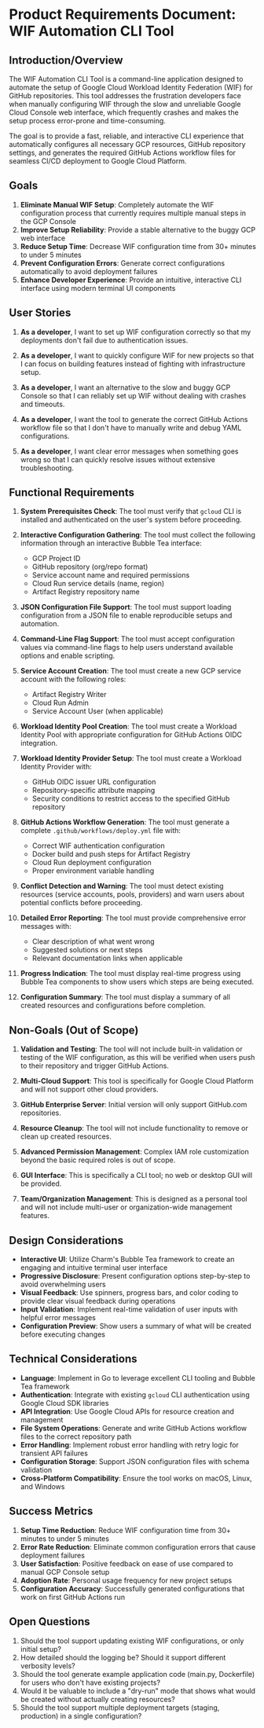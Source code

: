 # Product Requirements Document: WIF Automation CLI Tool

## Introduction/Overview

The WIF Automation CLI Tool is a command-line application designed to automate the setup of Google Cloud Workload Identity Federation (WIF) for GitHub repositories. This tool addresses the frustration developers face when manually configuring WIF through the slow and unreliable Google Cloud Console web interface, which frequently crashes and makes the setup process error-prone and time-consuming.

The goal is to provide a fast, reliable, and interactive CLI experience that automatically configures all necessary GCP resources, GitHub repository settings, and generates the required GitHub Actions workflow files for seamless CI/CD deployment to Google Cloud Platform.

## Goals

1. **Eliminate Manual WIF Setup**: Completely automate the WIF configuration process that currently requires multiple manual steps in the GCP Console
2. **Improve Setup Reliability**: Provide a stable alternative to the buggy GCP web interface
3. **Reduce Setup Time**: Decrease WIF configuration time from 30+ minutes to under 5 minutes
4. **Prevent Configuration Errors**: Generate correct configurations automatically to avoid deployment failures
5. **Enhance Developer Experience**: Provide an intuitive, interactive CLI interface using modern terminal UI components

## User Stories

1. **As a developer**, I want to set up WIF configuration correctly so that my deployments don't fail due to authentication issues.

2. **As a developer**, I want to quickly configure WIF for new projects so that I can focus on building features instead of fighting with infrastructure setup.

3. **As a developer**, I want an alternative to the slow and buggy GCP Console so that I can reliably set up WIF without dealing with crashes and timeouts.

4. **As a developer**, I want the tool to generate the correct GitHub Actions workflow file so that I don't have to manually write and debug YAML configurations.

5. **As a developer**, I want clear error messages when something goes wrong so that I can quickly resolve issues without extensive troubleshooting.

## Functional Requirements

1. **System Prerequisites Check**: The tool must verify that `gcloud` CLI is installed and authenticated on the user's system before proceeding.

2. **Interactive Configuration Gathering**: The tool must collect the following information through an interactive Bubble Tea interface:
   - GCP Project ID
   - GitHub repository (org/repo format)
   - Service account name and required permissions
   - Cloud Run service details (name, region)
   - Artifact Registry repository name

3. **JSON Configuration File Support**: The tool must support loading configuration from a JSON file to enable reproducible setups and automation.

4. **Command-Line Flag Support**: The tool must accept configuration values via command-line flags to help users understand available options and enable scripting.

5. **Service Account Creation**: The tool must create a new GCP service account with the following roles:
   - Artifact Registry Writer
   - Cloud Run Admin
   - Service Account User (when applicable)

6. **Workload Identity Pool Creation**: The tool must create a Workload Identity Pool with appropriate configuration for GitHub Actions OIDC integration.

7. **Workload Identity Provider Setup**: The tool must create a Workload Identity Provider with:
   - GitHub OIDC issuer URL configuration
   - Repository-specific attribute mapping
   - Security conditions to restrict access to the specified GitHub repository

8. **GitHub Actions Workflow Generation**: The tool must generate a complete `.github/workflows/deploy.yml` file with:
   - Correct WIF authentication configuration
   - Docker build and push steps for Artifact Registry
   - Cloud Run deployment configuration
   - Proper environment variable handling

9. **Conflict Detection and Warning**: The tool must detect existing resources (service accounts, pools, providers) and warn users about potential conflicts before proceeding.

10. **Detailed Error Reporting**: The tool must provide comprehensive error messages with:
    - Clear description of what went wrong
    - Suggested solutions or next steps
    - Relevant documentation links when applicable

11. **Progress Indication**: The tool must display real-time progress using Bubble Tea components to show users which steps are being executed.

12. **Configuration Summary**: The tool must display a summary of all created resources and configurations before completion.

## Non-Goals (Out of Scope)

1. **Validation and Testing**: The tool will not include built-in validation or testing of the WIF configuration, as this will be verified when users push to their repository and trigger GitHub Actions.

2. **Multi-Cloud Support**: This tool is specifically for Google Cloud Platform and will not support other cloud providers.

3. **GitHub Enterprise Server**: Initial version will only support GitHub.com repositories.

4. **Resource Cleanup**: The tool will not include functionality to remove or clean up created resources.

5. **Advanced Permission Management**: Complex IAM role customization beyond the basic required roles is out of scope.

6. **GUI Interface**: This is specifically a CLI tool; no web or desktop GUI will be provided.

7. **Team/Organization Management**: This is designed as a personal tool and will not include multi-user or organization-wide management features.

## Design Considerations

- **Interactive UI**: Utilize Charm's Bubble Tea framework to create an engaging and intuitive terminal user interface
- **Progressive Disclosure**: Present configuration options step-by-step to avoid overwhelming users
- **Visual Feedback**: Use spinners, progress bars, and color coding to provide clear visual feedback during operations
- **Input Validation**: Implement real-time validation of user inputs with helpful error messages
- **Configuration Preview**: Show users a summary of what will be created before executing changes

## Technical Considerations

- **Language**: Implement in Go to leverage excellent CLI tooling and Bubble Tea framework
- **Authentication**: Integrate with existing `gcloud` CLI authentication using Google Cloud SDK libraries
- **API Integration**: Use Google Cloud APIs for resource creation and management
- **File System Operations**: Generate and write GitHub Actions workflow files to the correct repository path
- **Error Handling**: Implement robust error handling with retry logic for transient API failures
- **Configuration Storage**: Support JSON configuration files with schema validation
- **Cross-Platform Compatibility**: Ensure the tool works on macOS, Linux, and Windows

## Success Metrics

1. **Setup Time Reduction**: Reduce WIF configuration time from 30+ minutes to under 5 minutes
2. **Error Rate Reduction**: Eliminate common configuration errors that cause deployment failures
3. **User Satisfaction**: Positive feedback on ease of use compared to manual GCP Console setup
4. **Adoption Rate**: Personal usage frequency for new project setups
5. **Configuration Accuracy**: Successfully generated configurations that work on first GitHub Actions run

## Open Questions

1. Should the tool support updating existing WIF configurations, or only initial setup?
2. How detailed should the logging be? Should it support different verbosity levels?
3. Should the tool generate example application code (main.py, Dockerfile) for users who don't have existing projects?
4. Would it be valuable to include a "dry-run" mode that shows what would be created without actually creating resources?
5. Should the tool support multiple deployment targets (staging, production) in a single configuration?